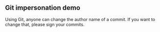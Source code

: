 Git impersonation demo
----------------------

Using Git, anyone can change the author name of a commit. If you want to change that, please sign your commits.
